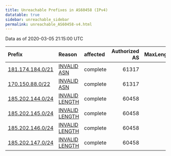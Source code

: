 ```yaml
---
title: Unreachable Prefixes in AS60458 (IPv4)
datatable: true
sidebar: unreachable_sidebar
permalink: unreachable_AS60458-v4.html
---
```


Data as of 2020-03-05 21:15:00 UTC


<div class="datatable-begin"></div>

| Prefix                                                     | Reason                                                                                                     | affected   |   Authorized AS |   MaxLength | Anchor                                         |   unreachable /24s |
|:-----------------------------------------------------------|:-----------------------------------------------------------------------------------------------------------|:-----------|----------------:|------------:|:-----------------------------------------------|-------------------:|
| [181.174.184.0/21](https://stat.ripe.net/181.174.184.0/21) | [INVALID ASN](https://rpki-validator.ripe.net/announcement-preview?asn=AS60458&prefix=181.174.184.0/21)    | complete   |           61317 |          21 | [LACNIC](unreachable_LACNIC_RPKI_Root-v4.html) |                  8 |
| [170.150.88.0/22](https://stat.ripe.net/170.150.88.0/22)   | [INVALID ASN](https://rpki-validator.ripe.net/announcement-preview?asn=AS60458&prefix=170.150.88.0/22)     | complete   |           61317 |          22 | [LACNIC](unreachable_LACNIC_RPKI_Root-v4.html) |                  4 |
| [185.202.144.0/24](https://stat.ripe.net/185.202.144.0/24) | [INVALID LENGTH](https://rpki-validator.ripe.net/announcement-preview?asn=AS60458&prefix=185.202.144.0/24) | complete   |           60458 |          22 | [RIPE](unreachable_RIPE_NCC_RPKI_Root-v4.html) |                  1 |
| [185.202.145.0/24](https://stat.ripe.net/185.202.145.0/24) | [INVALID LENGTH](https://rpki-validator.ripe.net/announcement-preview?asn=AS60458&prefix=185.202.145.0/24) | complete   |           60458 |          22 | [RIPE](unreachable_RIPE_NCC_RPKI_Root-v4.html) |                  1 |
| [185.202.146.0/24](https://stat.ripe.net/185.202.146.0/24) | [INVALID LENGTH](https://rpki-validator.ripe.net/announcement-preview?asn=AS60458&prefix=185.202.146.0/24) | complete   |           60458 |          22 | [RIPE](unreachable_RIPE_NCC_RPKI_Root-v4.html) |                  1 |
| [185.202.147.0/24](https://stat.ripe.net/185.202.147.0/24) | [INVALID LENGTH](https://rpki-validator.ripe.net/announcement-preview?asn=AS60458&prefix=185.202.147.0/24) | complete   |           60458 |          22 | [RIPE](unreachable_RIPE_NCC_RPKI_Root-v4.html) |                  1 |

<div class="datatable-end"></div>